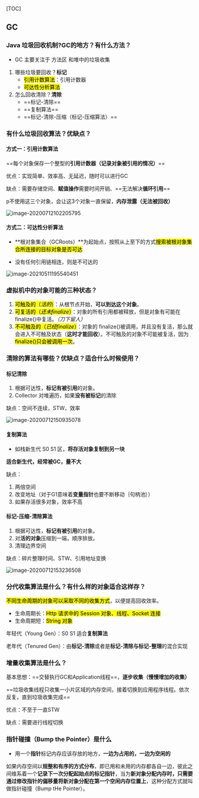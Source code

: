 [TOC]

## GC

### Java 垃圾回收机制?GC的地方？有什么方法？

- GC 主要关注于 方法区 和堆中的垃圾收集

1. 哪些垃圾要回收？**标记**
   - <mark>引用计数算法</mark>：引用计数器
   - <mark>可达性分析算法</mark>
2. 怎么回收清除？**清除**
   - ==标记-清除==
   - ==复制算法==
   - ==标记-清除-压缩（标记-压缩算法）==

### 有什么垃圾回收算法？优缺点？

#### 方式一：引用计数算法

==每个对象保存一个整型的**引用计数器（记录对象被引用的情况）**==

优点：实现简单、效率高、无延迟，随时可以进行GC

缺点：需要存储空间、**赋值操作**需要时间开销、==无法解决**循环引用**==

p不使用这三个对象，会让这3个对象一直保留，**内存泄露（无法被回收）**

![image-20200712102205795](http://42.192.130.83:9000/picgo/imgs/1367a58058e6653d53afdea83b937af3.png)

#### 方式二：可达性分析算法

- **根对象集合（GCRoots）**为起始点，按照从上至下的方式<mark>搜索被根对象集合所连接的目标对象是否可达</mark>

- 没有任何引用链相连，则是不可达的

![image-20210511195540451](http://42.192.130.83:9000/picgo/imgs/071039dcf30672f55dfe8e5dab5e8081.png)

### 虚拟机中的对象可能的三种状态？

1. <mark>可触及的（*活的*）</mark>：从根节点开始，**可以到达这个对象**。
2. <mark>可复活的（*还未finalize*）</mark>：对象的所有引用都被释放，但是对象有可能在 finalize()中复活。*（刀下留人）*
3. <mark>不可触及的（*已经finalize*）</mark>：对象的 finalize()被调用，并且没有复活，那么就会进入不可触及状态（**这时才能回收**）。不可触及的对象不可能被复活，因为<mark>finalize()只会被调用一次</mark>。

### 清除的算法有哪些？优缺点？适合什么时候使用？

#### 标记清除

1. 根据可达性，**标记有被引用**的对象。
2. Collector 对堆遍历，如果**没有被标记**的清除

缺点：空间不连续，STW，效率

![image-20200712150935078](http://42.192.130.83:9000/picgo/imgs/8ea506a5c45c10410418ff0403e2b3a8.png)

#### 复制算法

- 如栈新生代 S0 S1 区，**将存活对象复制到另一块**

**适合新生代，经常被GC，量不大**

缺点：

1. 两倍空间
2. 改变地址（对于G1意味着**变量指针**也要不断移动｛句柄池｝）
3. 如果存活很多对象，效率不高

#### 标记-压缩-清除算法

1. 根据可达性，**标记有被引用**的对象。
2. 对**活的对象**压缩到一端，顺序排放。
3. 清理边界空间

缺点：碎片整理时间、STW、引用地址变换

![image-20200712153236508](http://42.192.130.83:9000/picgo/imgs/aac06de20fada1a602f1955010bd969d.png)

###  分代收集算法是什么？有什么样的对象适合这样存？

<mark>不同生命周期的对象可以采取不同的收集方式</mark>，以便提高回收效率。

- 生命周期长：<mark>Http 请求中的 Session 对象、线程、Socket 连接</mark>
- 生命周期短：<mark>String 对象</mark>

年轻代（Young Gen）：S0 S1 适合**复制算法**

老年代（Tenured Gen）：由**标记-清除**或者是**标记-清除与标记-整理**的混合实现

### 增量收集算法是什么？

基本思想：==交替执行GC和Application线程==，**逐步收集（慢慢增加的收集）**

==垃圾收集线程只收集一小片区域的内存空间，接着切换到应用程序线程。依次反复，直到垃圾收集完成==

优点：不至于一直STW

缺点：需要进行线程切换



### 指针碰撞（Bump the Pointer）是什么

- 用一个**指针**标记内存应该存放的地方，**一边为占用的，一边为空闲的**

如果内存空间以**规整和有序的方式分布**，即已用和未用的内存都各自一边，彼此之间维系着一个**记录下一次分配起始点的标记指针**，当为**新对象分配内存时，只需要通过修改指针的偏移量将新对象分配在第一个空闲内存位置上**，这种分配方式就叫做指针碰撞（Bump tHe Pointer）。